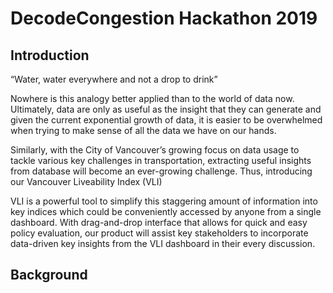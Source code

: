 # DecodeCongestion Hackathon 2019

## Introduction

“Water, water everywhere and not a drop to drink”

Nowhere is this analogy better applied than to the world of data now. Ultimately, data are only as useful as the insight that they can generate and given the current exponential growth of data, it is easier to be overwhelmed when trying to make sense of all the data we have on our hands.   

Similarly, with the City of Vancouver’s growing focus on data usage to tackle various key challenges in transportation, extracting useful insights from database will become an ever-growing challenge. Thus, introducing our Vancouver Liveability Index (VLI)  

VLI is a powerful tool to simplify this staggering amount of information into key indices which could be conveniently accessed by anyone from a single dashboard. With drag-and-drop interface that allows for quick and easy policy evaluation, our product will assist key stakeholders to incorporate data-driven key insights from the VLI dashboard in their every discussion.

## Background
